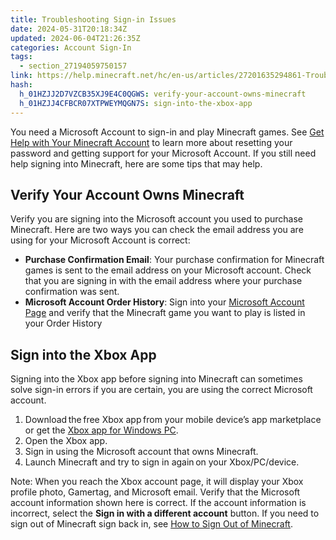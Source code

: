 ```yaml
---
title: Troubleshooting Sign-in Issues
date: 2024-05-31T20:18:34Z
updated: 2024-06-04T21:26:35Z
categories: Account Sign-In
tags:
  - section_27194059750157
link: https://help.minecraft.net/hc/en-us/articles/27201635294861-Troubleshooting-Sign-in-Issues
hash:
  h_01HZJJ2D7VZCB35XJ9E4C0QGWS: verify-your-account-owns-minecraft
  h_01HZJJ4CFBCR07XTPWEYMQGN7S: sign-into-the-xbox-app
---
```


You need a Microsoft Account to sign-in and play Minecraft games. See [Get Help with Your Minecraft Account](./Get-Help-with-Your-Minecraft-Account.md) to learn more about resetting your password and getting support for your Microsoft Account. If you still need help signing into Minecraft, here are some tips that may help.

## Verify Your Account Owns Minecraft

Verify you are signing into the Microsoft account you used to purchase Minecraft. Here are two ways you can check the email address you are using for your Microsoft Account is correct:

- **Purchase Confirmation Email**: Your purchase confirmation for Minecraft games is sent to the email address on your Microsoft account. Check that you are signing in with the email address where your purchase confirmation was sent.
- **Microsoft Account Order History**: Sign into your [Microsoft Account Page](https://account.microsoft.com/) and verify that the Minecraft game you want to play is listed in your Order History

## Sign into the Xbox App

Signing into the Xbox app before signing into Minecraft can sometimes solve sign-in errors if you are certain, you are using the correct Microsoft account.

1.  Download the free Xbox app from your mobile device’s app marketplace or get the [Xbox app for Windows PC](https://www.xbox.com/en-US/apps/xbox-app-for-pc).
2.  Open the Xbox app. 
3.  Sign in using the Microsoft account that owns Minecraft. 
4.  Launch Minecraft and try to sign in again on your Xbox/PC/device.

Note: When you reach the Xbox account page, it will display your Xbox profile photo, Gamertag, and Microsoft email. Verify that the Microsoft account information shown here is correct. If the account information is incorrect, select the **Sign in with a different account** button. If you need to sign out of Minecraft sign back in, see [How to Sign Out of Minecraft](./How-to-Sign-Out-of-Minecraft.md).

